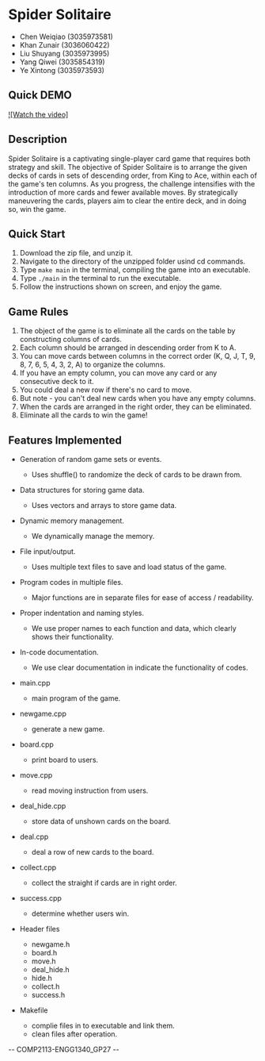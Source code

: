 
# Spider Solitaire 

+ Chen Weiqiao  (3035973581)
+ Khan Zunair   (3036060422)
+ Liu Shuyang   (3035973995)
+ Yang Qiwei    (3035854319)
+ Ye Xintong    (3035973593)

## Quick DEMO
[![Watch the video]](https://youtu.be/RsxnUybITv4)

## Description

Spider Solitaire is a captivating single-player card game that requires both strategy and skill. The objective of Spider Solitaire is to arrange the given decks of cards in sets of descending order, from King to Ace, within each of the game's ten columns. As you progress, the challenge intensifies with the introduction of more cards and fewer available moves. By strategically maneuvering the cards, players aim to clear the entire deck, and in doing so, win the game.

## Quick Start

1. Download the zip file, and unzip it.
2. Navigate to the directory of the unzipped folder usind cd commands.
3. Type `make main` in the terminal, compiling the game into an executable.
4. Type `./main` in the terminal to run the executable.
5. Follow the instructions shown on screen, and enjoy the game.

## Game Rules

1. The object of the game is to eliminate all the cards on the table by constructing columns of cards.
2. Each column should be arranged in descending order from K to A.
3. You can move cards between columns in the correct order (K, Q, J, T, 9, 8, 7, 6, 5, 4, 3, 2, A) to organize the columns.
4. If you have an empty column, you can move any card or any consecutive deck to it.
5. You could deal a new row if there's no card to move.
6. But note - you can't deal new cards when you have any empty columns.
7. When the cards are arranged in the right order, they can be eliminated.
8. Eliminate all the cards to win the game!
   
## Features Implemented

+ Generation of random game sets or events.
  + Uses shuffle() to randomize the deck of cards to be drawn from.
+ Data structures for storing game data.
  + Uses vectors and arrays to store game data.
+ Dynamic memory management.
  + We dynamically manage the memory.
+ File input/output.
  + Uses multiple text files to save and load status of the game.
+ Program codes in multiple files.
  + Major functions are in separate files for ease of access / readability.
+ Proper indentation and naming styles.
  + We use proper names to each function and data, which clearly shows their functionality.
+ In-code documentation.
  + We use clear documentation in indicate the functionality of codes.

+ main.cpp
  + main program of the game.
+ newgame.cpp
  + generate a new game.
+ board.cpp
  + print board to users.
+ move.cpp
  + read moving instruction from users.
+ deal_hide.cpp
  + store data of unshown cards on the board.
+ deal.cpp
  + deal a row of new cards to the board.
+ collect.cpp
  + collect the straight if cards are in right order.
+ success.cpp
  + determine whether users win.

+ Header files
  + newgame.h
  + board.h
  + move.h
  + deal_hide.h
  + hide.h
  + collect.h
  + success.h

+ Makefile
  + complie files in to executable and link them.
  + clean files after operation.


-- COMP2113-ENGG1340_GP27 --
